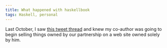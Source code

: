 ```yaml
---
title: What happened with haskellbook
tags: Haskell, personal
---
```


Last October, I saw [this tweet thread](https://twitter.com/bitemyapp/status/914876624927150080) and knew my co-author was going to begin selling things owned by our partnership on a web site owned solely by him.
